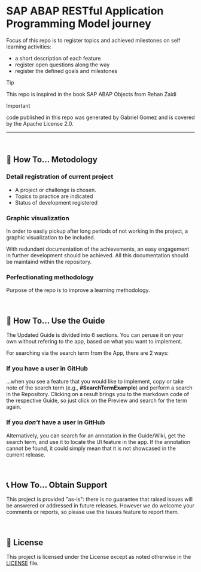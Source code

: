 # SAP ABAP RESTful Application Programming Model journey

Focus of this repo is to register topics and achieved milestones on self learning activities:

* a short description of each feature
* register open questions along the way 
* register the defined goals and milestones

> [!TIP]  
> This repo is inspired in the book SAP ABAP Objects from Rehan Zaidi

> [!IMPORTANT]  
> code published in this repo was generated by Gabriel Gomez and is covered by the Apache License 2.0.

---
<br/>

## :wrench: How To... Metodology

### Detail registration of current project
* A project or challenge is chosen.
* Topics to practice are indicated
* Status of development registered 


### Graphic visualization
In order to easily pickup after long periods of not working in the project, a graphic visualization to be included.

With redundant documentation of the achievements, an easy engagement in further development should be achieved. All this documentation should be maintaind within the repository. 

### Perfectionating methodology

Purpose of the repo is to improve a learning methodology.

<br/>

## :book: How To... Use the Guide

The Updated Guide is divided into 6 sections. You can peruse it on your own without refering to the app, based on what you want to implement.

For searching via the search term from the App, there are 2 ways:

### If you have a user in GitHub

...when you see a feature that you would like to implement, copy or take note of the search term (e.g., **#SearchTermExample**) and perform a search in the Repository. Clicking on a result brings you to the markdown code of the respective Guide, so just click on the Preview and search for the term again.

### If you *don't* have a user in GitHub

Alternatively, you can search for an annotation in the Guide/Wiki, get the search term, and use it to locate the UI feature in the app. If the annotation cannot be found, it could simply mean that it is not showcased in the current release.

<br/>

## :telephone_receiver: How To... Obtain Support
This project is provided "as-is": there is no guarantee that raised issues will be answered or addressed in future releases. However we do welcome your comments or reports, so please use the Issues feature to report them.

<br/>

## :memo: License
This project is licensed under the License except as noted otherwise in the [LICENSE](/LICENSES/Apache-2.0.txt) file.